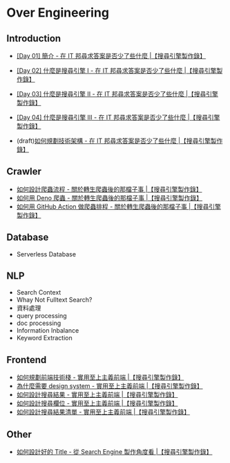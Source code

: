 # Over Engineering

## Introduction

- [\[Day 01\] 簡介 - 在 IT 邦尋求答案是否少了些什麼 |【搜尋引擎製作錄】](./articles/01_introduction.md)
- [\[Day 02\] 什麼是搜尋引擎 I - 在 IT 邦尋求答案是否少了些什麼 |【搜尋引擎製作錄】](./articles/02_what_is_search_engine_I.md)
- [\[Day 03\] 什麼是搜尋引擎 II - 在 IT 邦尋求答案是否少了些什麼 |【搜尋引擎製作錄】](./articles/03_what_is_search_engine_II.md)
- [\[Day 04\] 什麼是搜尋引擎 III - 在 IT 邦尋求答案是否少了些什麼 |【搜尋引擎製作錄】](./articles/04_what_is_search_engine_III.md)

- (draft)[如何規劃技術架構 - 在 IT 邦尋求答案是否少了些什麼 |【搜尋引擎製作錄】](./draft/intro/structure.md)

## Crawler

- [如何設計爬蟲流程 - 關於轉生爬蟲後的那檔子事 |【搜尋引擎製作錄】](./draft/crawler/crawler-1.md)
- [如何用 Deno 爬蟲 - 關於轉生爬蟲後的那檔子事 |【搜尋引擎製作錄】](./draft/crawler/crawler-2.md)
- [如何用 GitHub Action 做爬蟲排程 - 關於轉生爬蟲後的那檔子事 |【搜尋引擎製作錄】](./draft/crawler/crawler-3.md)

## Database

- Serverless Database

## NLP

- Search Context
- Whay Not Fulltext Search?
- 資料處理
- query processing
- doc processing
- Information Inbalance
- Keyword Extraction

## Frontend

- [如何規劃前端技術棧 - 實用至上主義前端 |【搜尋引擎製作錄】](./draft/frontend/tech-stack.md)
- [為什麼需要 design system - 實用至上主義前端 |【搜尋引擎製作錄】](./draft/frontend/design.md)
- [如何設計搜尋結果 - 實用至上主義前端 |【搜尋引擎製作錄】](./draft/frontend/result.md)
- [如何設計搜尋欄位 - 實用至上主義前端 |【搜尋引擎製作錄】](./draft/frontend/combobox.md)
- [如何設計搜尋結果清單 - 實用至上主義前端 |【搜尋引擎製作錄】](./draft/frontend/result-list.md)

## Other

- [如何設計好的 Title - 從 Search Engine 製作角度看 |【搜尋引擎製作錄】](./draft/misc/title.md)
